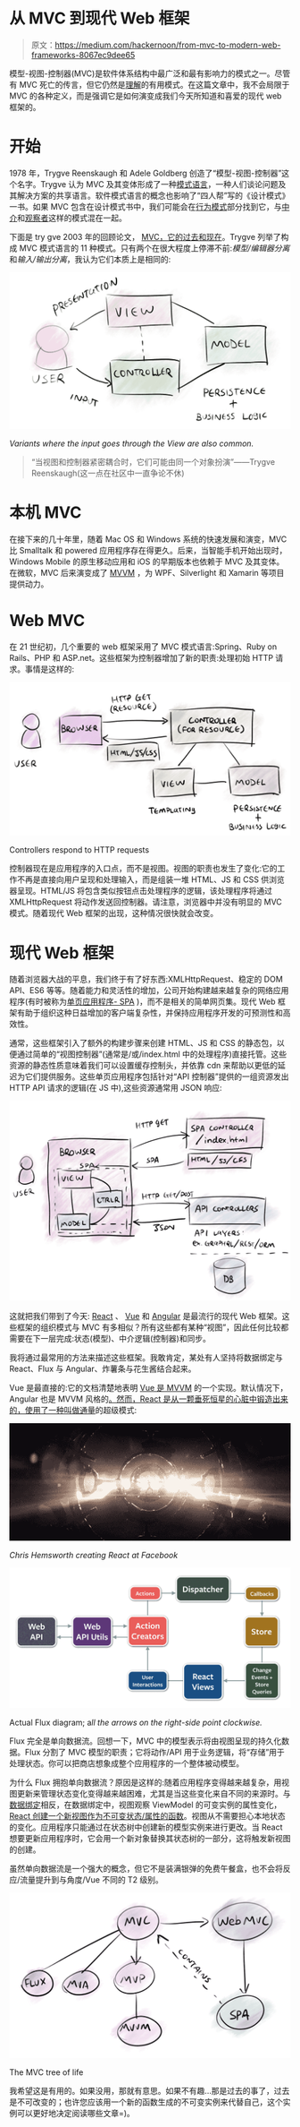 # 从 MVC 到现代 Web 框架

> 原文：<https://medium.com/hackernoon/from-mvc-to-modern-web-frameworks-8067ec9dee65>

模型-视图-控制器(MVC)是软件体系结构中最广泛和最有影响力的模式之一。尽管有 MVC 死亡的传言，但它仍然是[理解](https://en.wikipedia.org/wiki/Model%E2%80%93view%E2%80%93controller)的有用模式。在这篇文章中，我不会局限于 MVC 的各种定义，而是强调它是如何演变成我们今天所知道和喜爱的现代 web 框架的。

# 开始

1978 年，Trygve Reenskaugh 和 Adele Goldberg 创造了“模型-视图-控制器”这个名字。Trygve 认为 MVC 及其变体形成了一种[模式语言](https://en.wikipedia.org/wiki/A_Pattern_Language)，一种人们谈论问题及其解决方案的共享语言。软件模式语言的概念也影响了“四人帮”写的《设计模式》一书。如果 MVC 包含在设计模式书中，我们可能会在[行为模式](https://en.wikipedia.org/wiki/Behavioral_pattern)部分找到它，与[中介](https://en.wikipedia.org/wiki/Mediator_pattern)和[观察者](https://en.wikipedia.org/wiki/Observer_pattern)这样的模式混在一起。

下面是 try gve 2003 年的回顾论文， [MVC，它的过去和现在](http://heim.ifi.uio.no/~trygver/2003/javazone-jaoo/MVC_pattern.pdf)。Trygve 列举了构成 MVC 模式语言的 11 种模式。只有两个在很大程度上停滞不前:*模型/编辑器分离*和*输入/输出分离*，我认为它们本质上是相同的:

![](img/b3ca3d013794c61c50e37195d3c6c7c8.png)

*Variants where the input goes through the View are also common.*

> “当视图和控制器紧密耦合时，它们可能由同一个对象扮演”——Trygve Reenskaugh(这一点在社区中一直争论不休)

# 本机 MVC

在接下来的几十年里，随着 Mac OS 和 Windows 系统的快速发展和演变，MVC 比 Smalltalk 和 powered 应用程序存在得更久。后来，当智能手机开始出现时，Windows Mobile 的原生移动应用和 iOS 的早期版本也依赖于 MVC 及其变体。在微软，MVC 后来演变成了 [MVVM](https://en.wikipedia.org/wiki/Model%E2%80%93view%E2%80%93viewmodel) ，为 WPF、Silverlight 和 Xamarin 等项目提供动力。

# Web MVC

在 21 世纪初，几个重要的 web 框架采用了 MVC 模式语言:Spring、Ruby on Rails、PHP 和 ASP.net。这些框架为控制器增加了新的职责:处理初始 HTTP 请求。事情是这样的:

![](img/5742a1d24ced09b152550814aa9d66b0.png)

Controllers respond to HTTP requests

控制器现在是应用程序的入口点，而不是视图。视图的职责也发生了变化:它的工作不再是直接向用户呈现和处理输入，而是组装一堆 HTML、JS 和 CSS 供浏览器呈现。HTML/JS 将包含类似按钮点击处理程序的逻辑，该处理程序将通过 XMLHttpRequest 将动作发送回控制器。请注意，浏览器中并没有明显的 MVC 模式。随着现代 Web 框架的出现，这种情况很快就会改变。

# 现代 Web 框架

随着浏览器大战的平息，我们终于有了好东西:XMLHttpRequest、稳定的 DOM API、ES6 等等。随着能力和灵活性的增加，公司开始构建越来越复杂的网络应用程序(有时被称为[单页应用程序- SPA](https://en.wikipedia.org/wiki/Single-page_application) )，而不是相关的简单网页集。现代 Web 框架有助于组织这种日益增加的客户端复杂性，并保持应用程序开发的可预测性和高效性。

通常，这些框架引入了额外的构建步骤来创建 HTML、JS 和 CSS 的静态包，以便通过简单的“视图控制器”(通常是/或/index.html 中的处理程序)直接托管。这些资源的静态性质意味着我们可以设置缓存控制头，并依靠 cdn 来帮助以更低的延迟为它们提供服务。这些单页应用程序包括针对“API 控制器”提供的一组资源发出 HTTP API 请求的逻辑(在 JS 中),这些资源通常用 JSON 响应:

![](img/b2464d01fd950e4612e66788388e4285.png)

这就把我们带到了今天: [React](https://reactjs.org/) 、 [Vue](https://vuejs.org/) 和 [Angular](https://angular.io/) 是最流行的现代 Web 框架。这些框架的组织模式与 MVC 有多相似？所有这些都有某种“视图”，因此任何比较都需要在下一层完成:状态(模型)、中介逻辑(控制器)和同步。

我将通过最常用的方法来描述这些框架。我敢肯定，某处有人坚持将数据绑定与 React、Flux 与 Angular、炸薯条与花生酱结合起来。

Vue 是最直接的:它的文档清楚地表明 [Vue 是 MVVM](https://012.vuejs.org/guide/) 的一个实现。默认情况下，Angular 也是 MVVM 风格的[。然而，React 是从一颗垂死恒星的心脏中锻造出来的，使用了一种叫做](https://angular.io/guide/architecture)[通量](https://github.com/facebook/flux)的超级模式:

![](img/328c84c22cadb8ed93c5e7edbc889e46.png)

*Chris Hemsworth creating React at Facebook*

![](img/87390d2397a47d5d22ac4663d2033b9c.png)

Actual Flux diagram; a*ll the arrows on the right-side point clockwise.*

Flux 完全是单向数据流。回想一下，MVC 中的模型表示将由视图呈现的持久化数据。Flux 分割了 MVC 模型的职责；它将动作/API 用于业务逻辑，将“存储”用于处理状态。你可以把商店想象成整个应用程序的一个整体被动模型。

为什么 Flux 拥抱单向数据流？原因是这样的:随着应用程序变得越来越复杂，用视图更新来管理状态变化变得越来越困难，尤其是当这些变化来自不同的来源时。与[数据绑定](https://en.wikipedia.org/wiki/Data_binding)相反，在数据绑定中，视图观察 ViewModel 的可变实例的属性变化， [React 创建一个新视图作为不可变状态/属性的函数](https://reactjs.org/blog/2015/12/18/react-components-elements-and-instances.html#components-can-be-classes-or-functions)。视图从不需要担心本地状态的变化。应用程序只能通过在状态树中创建新的模型实例来进行更改。当 React 想要更新应用程序时，它会用一个新对象替换其状态树的一部分，这将触发新视图的创建。

虽然单向数据流是一个强大的概念，但它不是装满银弹的免费午餐盒，也不会将反应/流量提升到与角度/Vue 不同的 T2 级别。

![](img/e799ec9813abc1e54d26a3f1b4b630d9.png)

The MVC tree of life

我希望这是有用的。如果没用，那就有意思。如果不有趣…那是过去的事了，过去是不可改变的；也许您应该用一个新的函数生成的不可变实例来代替自己，这个实例可以更好地决定阅读哪些文章=)。